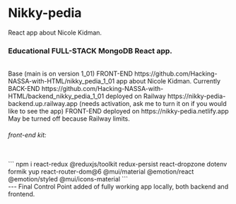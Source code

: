 # Nikky-pedia
React app about Nicole Kidman.
<br>
### Educational FULL-STACK MongoDB React app.
<br>
 Base (main is on version 1_01) FRONT-END
 https://github.com/Hacking-NASSA-with-HTML/nikky_pedia_1_01
  app about Nicole Kidman. Currently BACK-END
 https://github.com/Hacking-NASSA-with-HTML/backend_nikky_pedia_1_01 
   deployed on Railway https://nikky-pedia-backend.up.railway.app (needs activation, ask me to turn it on if you would like to see the app) FRONT-END deployed on https://nikky-pedia.netlify.app May be turned off because Railway limits.
<br>

###### front-end kit:
<br>
```
npm i react-redux @reduxjs/toolkit redux-persist react-dropzone dotenv formik yup react-router-dom@6 @mui/material @emotion/react @emotion/styled @mui/icons-material
```
<br>
---
Final Control Point added of fully working app locally, both backend and frontend.